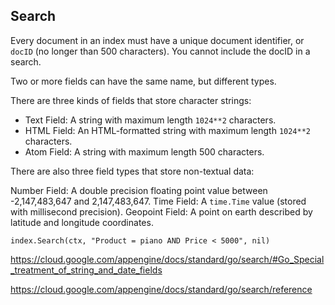 Search
-

Every document in an index must have a unique document identifier, or `docID` (no longer than 500 characters).
You cannot include the docID in a search.

Two or more fields can have the same name, but different types.

There are three kinds of fields that store character strings:

* Text Field: A string with maximum length `1024**2` characters.
* HTML Field: An HTML-formatted string with maximum length `1024**2` characters.
* Atom Field: A string with maximum length 500 characters.

There are also three field types that store non-textual data:

Number Field: A double precision floating point value between -2,147,483,647 and 2,147,483,647.
Time Field: A `time.Time` value (stored with millisecond precision).
Geopoint Field: A point on earth described by latitude and longitude coordinates.

````
index.Search(ctx, "Product = piano AND Price < 5000", nil)
````

https://cloud.google.com/appengine/docs/standard/go/search/#Go_Special_treatment_of_string_and_date_fields

https://cloud.google.com/appengine/docs/standard/go/search/reference
